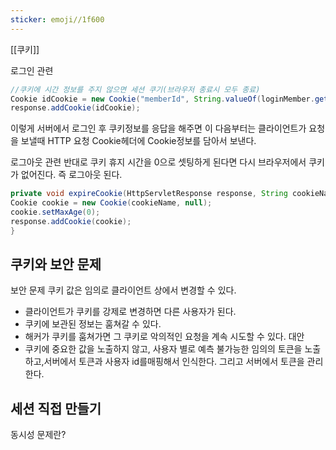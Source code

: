 ```yaml
---
sticker: emoji//1f600
---
```

[[쿠키]]

로그인 관련
```JAVA
//쿠키에 시간 정보를 주지 않으면 세션 쿠기(브라우저 종료시 모두 종료)  
Cookie idCookie = new Cookie("memberId", String.valueOf(loginMember.getId()));  
response.addCookie(idCookie);
```
  이렇게 서버에서 로그인 후 쿠키정보를 응답을 해주면 
  이 다음부터는 클라이언트가 요청을 보낼때 HTTP 요청 Cookie헤더에 Cookie정보를 담아서 보낸다.

로그아웃 관련
반대로 쿠키 휴지 시간을 0으로 셋팅하게 된다면 다시 브라우저에서 쿠키가 없어진다. 즉 로그아웃 된다.
```java
private void expireCookie(HttpServletResponse response, String cookieName) {  
Cookie cookie = new Cookie(cookieName, null);  
cookie.setMaxAge(0);  
response.addCookie(cookie);  
}
```

## 쿠키와 보안 문제

보안 문제
 쿠키 값은 임의로 클라이언트 상에서 변경할 수 있다.
- 클라이언트가 쿠키를 강제로 변경하면 다른 사용자가 된다.
- 쿠키에 보관된 정보는 훔쳐갈 수 있다.
- 해커가 쿠키를 훔쳐가면 그 쿠키로 악의적인 요청을 계속 시도할 수 있다.
대안
- 쿠키에 중요한 값을 노출하지 않고, 사용자 별로 예측 불가능한 임의의 토큰을 노출하고,서버에서 토큰과 사용자 id를매핑해서 인식한다. 그리고 서버에서 토큰을 관리한다. 

## 세션 직접 만들기
동시성 문제란?

